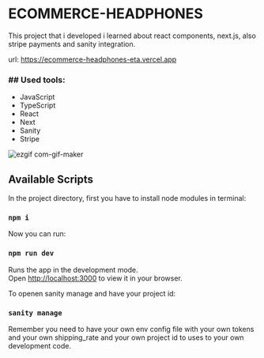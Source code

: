 # ECOMMERCE-HEADPHONES

This project that i developed i learned about react components, next.js, also stripe payments and sanity integration.

url: https://ecommerce-headphones-eta.vercel.app

<h3>## Used tools:</h3>
<ul>
<li>JavaScript</li>
<li>TypeScript</li>
<li>React</li>
<li>Next</li>
<li>Sanity</li>
<li>Stripe</li>
</ul>


![ezgif com-gif-maker](https://user-images.githubusercontent.com/100448527/182004184-ee5b8f5f-c631-45ca-a091-13dd01fb1a63.gif)


## Available Scripts

In the project directory, first you have to install node modules in terminal:

### `npm i`

Now you can run:

### `npm run dev`

Runs the app in the development mode.\
Open [http://localhost:3000](http://localhost:3000) to view it in your browser.

To openen sanity manage and have your project id:

### `sanity manage`

Remember you need to have your own env config file with your own tokens and your own shipping_rate and your own project id to uses to your own development code.
